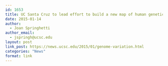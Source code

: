 ```yaml
---
id: 1653
title: UC Santa Cruz to lead effort to build a new map of human genetic variation
date: 2015-01-14
author:
  - Joan Springhetti
author_email:
  - jspringh@ucsc.edu
layout: post
link_post: https://news.ucsc.edu/2015/01/genome-variation.html
categories: "News"
format: link
---
```

